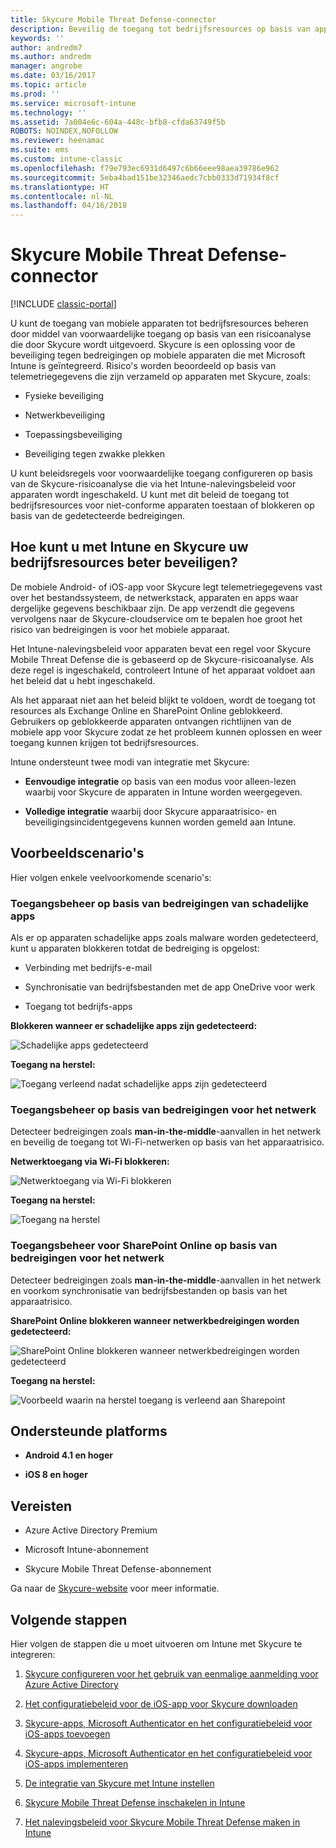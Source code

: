 ```yaml
---
title: Skycure Mobile Threat Defense-connector
description: Beveilig de toegang tot bedrijfsresources op basis van apparaat-, netwerk- en toepassingsrisico's met de Skycure Mobile Threat Defense-connector en Intune.
keywords: ''
author: andredm7
ms.author: andredm
manager: angrobe
ms.date: 03/16/2017
ms.topic: article
ms.prod: ''
ms.service: microsoft-intune
ms.technology: ''
ms.assetid: 7a004e6c-604a-448c-bfb8-cfda63749f5b
ROBOTS: NOINDEX,NOFOLLOW
ms.reviewer: heenamac
ms.suite: ems
ms.custom: intune-classic
ms.openlocfilehash: f79e793ec6931d6497c6b66eee98aea39786e962
ms.sourcegitcommit: 5eba4bad151be32346aedc7cbb0333d71934f8cf
ms.translationtype: HT
ms.contentlocale: nl-NL
ms.lasthandoff: 04/16/2018
---
```

# <a name="skycure-mobile-threat-defense-connector"></a>Skycure Mobile Threat Defense-connector

[!INCLUDE [classic-portal](../includes/classic-portal.md)]

U kunt de toegang van mobiele apparaten tot bedrijfsresources beheren door middel van voorwaardelijke toegang op basis van een risicoanalyse die door Skycure wordt uitgevoerd. Skycure is een oplossing voor de beveiliging tegen bedreigingen op mobiele apparaten die met Microsoft Intune is geïntegreerd. Risico's worden beoordeeld op basis van telemetriegegevens die zijn verzameld op apparaten met Skycure, zoals:

-   Fysieke beveiliging

-   Netwerkbeveiliging

-   Toepassingsbeveiliging

-   Beveiliging tegen zwakke plekken

U kunt beleidsregels voor voorwaardelijke toegang configureren op basis van de Skycure-risicoanalyse die via het Intune-nalevingsbeleid voor apparaten wordt ingeschakeld. U kunt met dit beleid de toegang tot bedrijfsresources voor niet-conforme apparaten toestaan of blokkeren op basis van de gedetecteerde bedreigingen.

## <a name="how-do-intune-and-skycure-help-protect-your-company-resources"></a>Hoe kunt u met Intune en Skycure uw bedrijfsresources beter beveiligen?

De mobiele Android- of iOS-app voor Skycure legt telemetriegegevens vast over het bestandssysteem, de netwerkstack, apparaten en apps waar dergelijke gegevens beschikbaar zijn. De app verzendt die gegevens vervolgens naar de Skycure-cloudservice om te bepalen hoe groot het risico van bedreigingen is voor het mobiele apparaat.

Het Intune-nalevingsbeleid voor apparaten bevat een regel voor Skycure Mobile Threat Defense die is gebaseerd op de Skycure-risicoanalyse. Als deze regel is ingeschakeld, controleert Intune of het apparaat voldoet aan het beleid dat u hebt ingeschakeld.

Als het apparaat niet aan het beleid blijkt te voldoen, wordt de toegang tot resources als Exchange Online en SharePoint Online geblokkeerd. Gebruikers op geblokkeerde apparaten ontvangen richtlijnen van de mobiele app voor Skycure zodat ze het probleem kunnen oplossen en weer toegang kunnen krijgen tot bedrijfsresources.

Intune ondersteunt twee modi van integratie met Skycure:

-   **Eenvoudige integratie** op basis van een modus voor alleen-lezen waarbij voor Skycure de apparaten in Intune worden weergegeven.

-   **Volledige integratie** waarbij door Skycure apparaatrisico- en beveiligingsincidentgegevens kunnen worden gemeld aan Intune.

## <a name="sample-scenarios"></a>Voorbeeldscenario's

Hier volgen enkele veelvoorkomende scenario's:

### <a name="control-access-based-on-threats-from-malicious-apps"></a>Toegangsbeheer op basis van bedreigingen van schadelijke apps

Als er op apparaten schadelijke apps zoals malware worden gedetecteerd, kunt u apparaten blokkeren totdat de bedreiging is opgelost:

-   Verbinding met bedrijfs-e-mail

-   Synchronisatie van bedrijfsbestanden met de app OneDrive voor werk

-   Toegang tot bedrijfs-apps

**Blokkeren wanneer er schadelijke apps zijn gedetecteerd:**

![Schadelijke apps gedetecteerd](../media/mtp/skycure-arch-1.png)

**Toegang na herstel:**

![Toegang verleend nadat schadelijke apps zijn gedetecteerd](../media/mtp/skycure-arch-2.png)

### <a name="control-access-based-on-threat-to-network"></a>Toegangsbeheer op basis van bedreigingen voor het netwerk

Detecteer bedreigingen zoals **man-in-the-middle**-aanvallen in het netwerk en beveilig de toegang tot Wi-Fi-netwerken op basis van het apparaatrisico.

**Netwerktoegang via Wi-Fi blokkeren:**

![Netwerktoegang via Wi-Fi blokkeren](../media/mtp/skycure-arch-3.png)

**Toegang na herstel:**

![Toegang na herstel](../media/mtp/skycure-arch-4.png)

### <a name="control-access-to-sharepoint-online-based-on-threat-to-network"></a>Toegangsbeheer voor SharePoint Online op basis van bedreigingen voor het netwerk

Detecteer bedreigingen zoals **man-in-the-middle**-aanvallen in het netwerk en voorkom synchronisatie van bedrijfsbestanden op basis van het apparaatrisico.

**SharePoint Online blokkeren wanneer netwerkbedreigingen worden gedetecteerd:**

![SharePoint Online blokkeren wanneer netwerkbedreigingen worden gedetecteerd](../media/mtp/skycure-arch-5.png)

**Toegang na herstel:**

![Voorbeeld waarin na herstel toegang is verleend aan Sharepoint](../media/mtp/skycure-arch-6.png)

## <a name="supported-platforms"></a>Ondersteunde platforms

-   **Android 4.1 en hoger**

-   **iOS 8 en hoger**

## <a name="pre-requisites"></a>Vereisten

-   Azure Active Directory Premium

-   Microsoft Intune-abonnement

-   Skycure Mobile Threat Defense-abonnement

Ga naar de [Skycure-website](https://www.skycure.com/skycure-microsoft-integration/) voor meer informatie.

## <a name="next-steps"></a>Volgende stappen

Hier volgen de stappen die u moet uitvoeren om Intune met Skycure te integreren:

1.  [Skycure configureren voor het gebruik van eenmalige aanmelding voor Azure Active Directory](/intune-classic/deploy-use/configure-skycure-to-use-azure-active-directory-single-sign-on)

2.  [Het configuratiebeleid voor de iOS-app voor Skycure downloaden](/intune-classic/deploy-use/download-skycure-ios-app-configuration-policy)

3.  [Skycure-apps, Microsoft Authenticator en het configuratiebeleid voor iOS-apps toevoegen](/intune-classic/deploy-use/add-skycure-apps-microsoft-authenticator-and-ios-app-configuration-policy)

4.  [Skycure-apps, Microsoft Authenticator en het configuratiebeleid voor iOS-apps implementeren](/intune-classic/deploy-use/deploy-skycure-apps-microsoft-authenticator-app-and-ios-app-configuration-policy)

5.  [De integratie van Skycure met Intune instellen](/intune-classic/deploy-use/setup-the-skycure-integration-with-Intune)

6.  [Skycure Mobile Threat Defense inschakelen in Intune](/intune-classic/deploy-use/enable-skycure-mobile-threat-defense-in-intune)

7.  [Het nalevingsbeleid voor Skycure Mobile Threat Defense maken in Intune](/intune-classic/deploy-use/create-skycure-mobile-threat-defense-compliance-policy)
